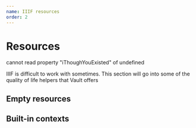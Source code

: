 ```yaml
---
name: IIIF resources
order: 2
---
```

# Resources
cannot read property "iThoughYouExisted" of undefined

IIIF is difficult to work with sometimes. This section will go into some of the quality of life
helpers that Vault offers 

## Empty resources

## Built-in contexts
